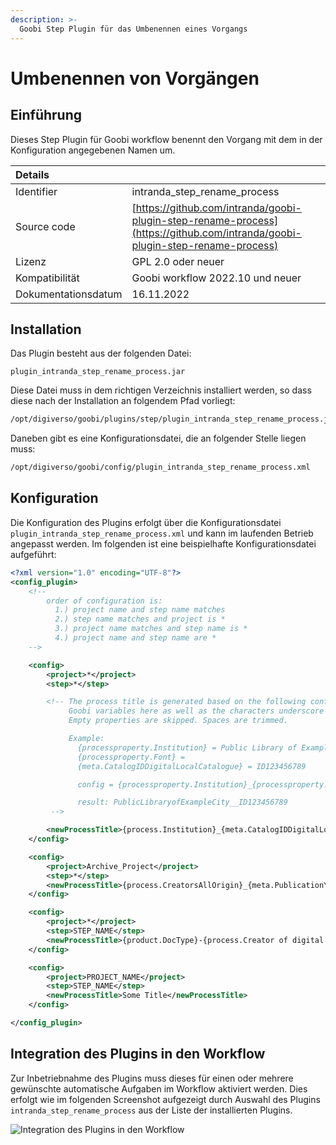 ```yaml
---
description: >-
  Goobi Step Plugin für das Umbenennen eines Vorgangs
---
```


# Umbenennen von Vorgängen


## Einführung
Dieses Step Plugin für Goobi workflow benennt den Vorgang mit dem in der Konfiguration angegebenen Namen um.


| Details |  |
| :--- | :--- |
| Identifier | intranda_step_rename_process |
| Source code | [https://github.com/intranda/goobi-plugin-step-rename-process](https://github.com/intranda/goobi-plugin-step-rename-process) |
| Lizenz | GPL 2.0 oder neuer |
| Kompatibilität | Goobi workflow 2022.10 und neuer |
| Dokumentationsdatum | 16.11.2022 |


## Installation
Das Plugin besteht aus der folgenden Datei:

```text
plugin_intranda_step_rename_process.jar
```

Diese Datei muss in dem richtigen Verzeichnis installiert werden, so dass diese nach der Installation an folgendem Pfad vorliegt:

```bash
/opt/digiverso/goobi/plugins/step/plugin_intranda_step_rename_process.jar
```

Daneben gibt es eine Konfigurationsdatei, die an folgender Stelle liegen muss:

```bash
/opt/digiverso/goobi/config/plugin_intranda_step_rename_process.xml
```


## Konfiguration
Die Konfiguration des Plugins erfolgt über die Konfigurationsdatei `plugin_intranda_step_rename_process.xml` und kann im laufenden Betrieb angepasst werden. Im folgenden ist eine beispielhafte Konfigurationsdatei aufgeführt:

```xml
<?xml version="1.0" encoding="UTF-8"?>
<config_plugin>
    <!--
        order of configuration is:
          1.) project name and step name matches
          2.) step name matches and project is *
          3.) project name matches and step name is *
          4.) project name and step name are *
	-->

    <config>
        <project>*</project>
        <step>*</step>

        <!-- The process title is generated based on the following configuration. You can use
             Goobi variables here as well as the characters underscore _ and minus -
             Empty properties are skipped. Spaces are trimmed.

             Example:
               {processproperty.Institution} = Public Library of Example City
               {processproperty.Font} =
               {meta.CatalogIDDigitalLocalCatalogue} = ID123456789

               config = {processproperty.Institution}_{processproperty.Font}_{meta.CatalogIDDigitalLocalCatalogue}

               result: PublicLibraryofExampleCity__ID123456789
         -->

        <newProcessTitle>{process.Institution}_{meta.CatalogIDDigitalLocalCatalogue}</newProcessTitle>
    </config>

    <config>
    	<project>Archive_Project</project>
    	<step>*</step>
    	<newProcessTitle>{process.CreatorsAllOrigin}_{meta.PublicationYear}</newProcessTitle>
    </config>

    <config>
    	<project>*</project>
    	<step>STEP_NAME</step>
    	<newProcessTitle>{product.DocType}-{process.Creator of digital edition}-{process.Template}</newProcessTitle>
    </config>

    <config>
    	<project>PROJECT_NAME</project>
    	<step>STEP_NAME</step>
    	<newProcessTitle>Some Title</newProcessTitle>
    </config>

</config_plugin>
```


## Integration des Plugins in den Workflow
Zur Inbetriebnahme des Plugins muss dieses für einen oder mehrere gewünschte automatische Aufgaben im Workflow aktiviert werden. Dies erfolgt wie im folgenden Screenshot aufgezeigt durch Auswahl des Plugins `intranda_step_rename_process` aus der Liste der installierten Plugins.

![Integration des Plugins in den Workflow](../.gitbook/assets/intranda_step_rename_process_de.png)
